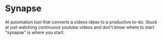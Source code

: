 # Synapse
AI automation tool that converts a videos ideas to a productive to-do. Stuck at just watching continuous youtube videos and don't know where to start "synapse" is where you start.
